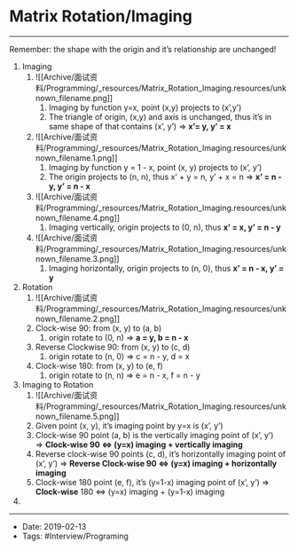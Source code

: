 # Matrix Rotation/Imaging
----

Remember: the shape with the origin and it’s relationship are unchanged!


1.  Imaging
    1.  ![[Archive/面试资料/Programming/_resources/Matrix_Rotation_Imaging.resources/unknown_filename.png]]
        1.  Imaging by function y=x, point (x,y) projects to (x’,y’)
        2.  The triangle of origin, (x,y) and axis is unchanged, thus it’s in same shape of that contains (x’, y’) => **x’= y, y’ = x**
    2.  ![[Archive/面试资料/Programming/_resources/Matrix_Rotation_Imaging.resources/unknown_filename.1.png]]
        1.  Imaging by function y = 1 - x, point (x, y) projects to (x’, y’)
        2.  The origin projects to (n, n), thus x’ + y = n, y’ + x = n => **x’ = n - y, y’ = n - x**
    3.  ![[Archive/面试资料/Programming/_resources/Matrix_Rotation_Imaging.resources/unknown_filename.4.png]]
        1.  Imaging vertically, origin projects to (0, n), thus **x’ = x, y’ = n - y**
    4.  ![[Archive/面试资料/Programming/_resources/Matrix_Rotation_Imaging.resources/unknown_filename.3.png]]
        1.  Imaging horizontally, origin projects to (n, 0), thus **x’ = n - x, y’ = y**
2.  Rotation
    1.  ![[Archive/面试资料/Programming/_resources/Matrix_Rotation_Imaging.resources/unknown_filename.2.png]]
    2.  Clock-wise 90: from (x, y) to (a, b) 
        1.  origin rotate to (0, n) => **a = y, b = n - x**
    3.  Reverse Clockwise 90: from (x, y) to (c, d)
        1.  origin rotate to (n, 0) => c = n - y, d = x
    4.  Clock-wise 180: from (x, y) to (e, f)
        1.  origin rotate to (n, n) => e = n - x, f = n - y
3.  Imaging to Rotation
    1.  ![[Archive/面试资料/Programming/_resources/Matrix_Rotation_Imaging.resources/unknown_filename.5.png]]
    2.  Given point (x, y), it’s imaging point by y=x is (x’, y’)
    3.  Clock-wise 90 point (a, b) is the vertically imaging point of (x’, y’) => **Clock-wise 90 <=> (y=x) imaging + vertically imaging**
    4.  Reverse clock-wise 90 points (c, d), it’s horizontally imaging point of (x’, y’) => **Reverse Clock-wise 90 <=> (y=x) imaging + horizontally imaging**
    5.  Clock-wise 180 point (e, f), it’s (y=1-x) imaging point of (x’, y’) => **Clock-wise** 180 <=> (y=x) imaging + (y=1-x) imaging
4.  



----

- Date: 2019-02-13
- Tags: #Interview/Programing 



